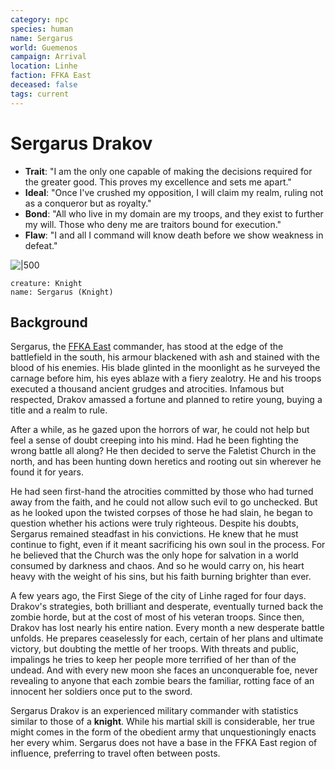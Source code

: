 ```yaml
---
category: npc
species: human
name: Sergarus
world: Guemenos
campaign: Arrival
location: Linhe
faction: FFKA East
deceased: false
tags: current
---
```


# Sergarus Drakov

- **Trait**: "I am the only one capable of making the decisions required for the greater good. This proves my excellence and sets me apart."
- **Ideal**: "Once I've crushed my opposition, I will claim my realm, ruling not as a conqueror but as royalty."
- **Bond**: "All who live in my domain are my troops, and they exist to further my will. Those who deny me are traitors bound for execution."
- **Flaw**: "I and all I command will know death before we show weakness in defeat."

![|500](https://i.imgur.com/b6epeEa.png)

```statblock
creature: Knight
name: Sergarus (Knight)
```

## Background

Sergarus, the [FFKA East](../factions/ffkaEast.md) commander, has stood at the edge of the battlefield in the south, his armour blackened with ash and stained with the blood of his enemies. His blade glinted in the moonlight as he surveyed the carnage before him, his eyes ablaze with a fiery zealotry. He and his troops executed a thousand ancient grudges and atrocities. Infamous but respected, Drakov amassed a fortune and planned to retire young, buying a title and a realm to rule.

After a while, as he gazed upon the horrors of war, he could not help but feel a sense of doubt creeping into his mind. Had he been fighting the wrong battle all along? He then decided to serve the Faletist Church in the north, and has been hunting down heretics and rooting out sin wherever he found it for years.

He had seen first-hand the atrocities committed by those who had turned away from the faith, and he could not allow such evil to go unchecked. But as he looked upon the twisted corpses of those he had slain, he began to question whether his actions were truly righteous. Despite his doubts, Sergarus remained steadfast in his convictions. He knew that he must continue to fight, even if it meant sacrificing his own soul in the process. For he believed that the Church was the only hope for salvation in a world consumed by darkness and chaos. And so he would carry on, his heart heavy with the weight of his sins, but his faith burning brighter than ever.

A few years ago, the First Siege of the city of Linhe raged for four days. Drakov's strategies, both brilliant and desperate, eventually turned back the zombie horde, but at the cost of most of his veteran troops. Since then, Drakov has lost nearly his entire nation. Every month a new desperate battle unfolds. He prepares ceaselessly for each, certain of her plans and ultimate victory, but doubting the mettle of her troops. With threats and public, impalings he tries to keep her people more terrified of her than of the undead. And with every new moon she faces an unconquerable foe, never revealing to anyone that each zombie bears the familiar, rotting face of an innocent her soldiers once put to the sword.

Sergarus Drakov is an experienced military commander with statistics similar to those of a **knight**. While his martial skill is considerable, her true might comes in the form of the obedient army that unquestioningly enacts her every whim. Sergarus does not have a base in the FFKA East region of influence, preferring to travel often between posts.
